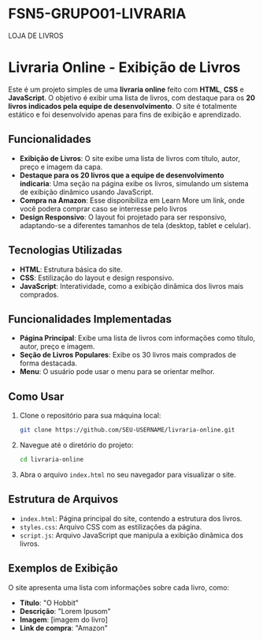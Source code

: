 # FSN5-GRUPO01-LIVRARIA
LOJA DE LIVROS

# Livraria Online - Exibição de Livros

Este é um projeto simples de uma **livraria online** feito com **HTML**, **CSS** e **JavaScript**. O objetivo é exibir uma lista de livros, com destaque para os **20 livros indicados pela equipe de desenvolvimento**. O site é totalmente estático e foi desenvolvido apenas para fins de exibição e aprendizado.

## Funcionalidades

- **Exibição de Livros**: O site exibe uma lista de livros com título, autor, preço e imagem da capa.
- **Destaque para os 20 livros que a equipe de desenvolvimento indicaria**: Uma seção na página exibe os livros, simulando um sistema de exibição dinâmico usando JavaScript.
- **Compra na Amazon**: Esse disponibiliza em Learn More um link, onde você podera comprar caso se interresse pelo livros 
- **Design Responsivo**: O layout foi projetado para ser responsivo, adaptando-se a diferentes tamanhos de tela (desktop, tablet e celular).

## Tecnologias Utilizadas

- **HTML**: Estrutura básica do site.
- **CSS**: Estilização do layout e design responsivo.
- **JavaScript**: Interatividade, como a exibição dinâmica dos livros mais comprados.

## Funcionalidades Implementadas

- **Página Principal**: Exibe uma lista de livros com informações como título, autor, preço e imagem.
- **Seção de Livros Populares**: Exibe os 30 livros mais comprados de forma destacada.
- **Menu**: O usuário pode usar o menu para se orientar melhor.

## Como Usar

1. Clone o repositório para sua máquina local:

    ```bash
    git clone https://github.com/SEU-USERNAME/livraria-online.git
    ```

2. Navegue até o diretório do projeto:

    ```bash
    cd livraria-online
    ```

3. Abra o arquivo `index.html` no seu navegador para visualizar o site.

## Estrutura de Arquivos

- `index.html`: Página principal do site, contendo a estrutura dos livros.
- `styles.css`: Arquivo CSS com as estilizações da página.
- `script.js`: Arquivo JavaScript que manipula a exibição dinâmica dos livros.

## Exemplos de Exibição

O site apresenta uma lista com informações sobre cada livro, como:

- **Título**: "O Hobbit"
- **Descrição**: "Lorem Ipusom"
- **Imagem**: [imagem do livro]
- **Link de compra**: "Amazon"


